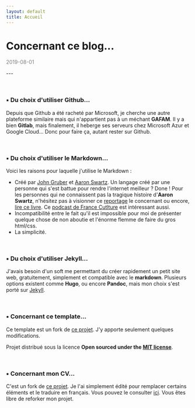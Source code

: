```yaml
---
layout: default
title: Accueil
---
```


# Concernant ce blog... 
<p><span style="color:#808080">2019-08-01</span></p> 
---

&nbsp;
### __▪ Du choix d'utiliser Github...__


Depuis que Github a été racheté par Microsoft, je cherche une autre plateforme similaire mais qui n'appartient pas à un méchant __GAFAM__. Il y a bien __Gitlab__, mais finalement, il heberge ses serveurs chez Microsoft Azur et Google Cloud... Donc pour faire ça, autant rester sur Github.

&nbsp;
### __▪ Du choix d'utiliser le Markdown...__

Voici les raisons pour laquelle j'utilise le Markdown :

- Créé par [John Gruber](https://fr.wikipedia.org/wiki/John_Gruber) et [Aaron Swartz](https://fr.wikipedia.org/wiki/Aaron_Swartz). Un langage créé par une personne qui s'est battue pour rendre l'internet meilleur ? Done ! 
Pour les personnes qui ne connaissent pas la tragique histoire d'__Aaron Swartz__, n'hésitez pas à visionner ce [reportage](https://www.youtube.com/watch?v=y_CQATGOX2w) le concernant ou encore, [lire ce livre](https://livre.fnac.com/a10199581/Lawrence-Lessig-Celui-qui-pourrait-changer-le-monde). Ce [podcast de France Cutlture](https://www.franceculture.fr/emissions/le-numerique-et-nous/aaron-swartz-celui-qui-pourrait-changer-le-monde) est intéressant aussi.
- Incompatibilité entre le fait qu'il est impossible pour moi de présenter quelque chose de non aboutie et l'énorme flemme de faire du gros html/css.
- La simplicité.

&nbsp;
### __▪ Du choix d'utiliser Jekyll...__

J'avais besoin d'un soft me permettant du créer rapidement un petit site web, gratuitement, simplement et compatible avec le __markdown__. Plusieurs options existent comme __Hugo__, ou encore __Pandoc__, mais mon choix s'est porté sur [Jekyll](https://jekyllrb.com/).

&nbsp;
### __▪ Concernant ce template...__

Ce template est un fork de [ce projet](https://github.com/jekyll/minima). J'y apporte seulement quelques modifications.

Projet distribué sous la licence __Open sourced under the [MIT license](https://github.com/jekyll/minima/blob/master/LICENSE.txt)__.

&nbsp;
### __▪ Concernant mon CV...__

C'est un fork de [ce projet](https://github.com/sharu725/online-cv). Je l'ai simplement édité pour remplacer certains éléments et le traduire en français. Vous pouvez le consulter [ici](https://timothee-benedet.github.io/online-cv/). Vous êtes libre de reforker mon projet.
